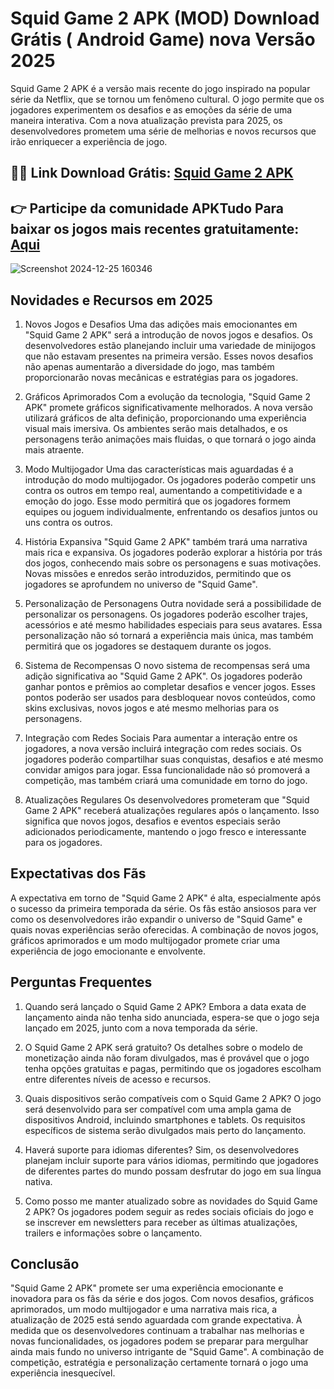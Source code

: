 # Squid Game 2 APK (MOD) Download Grátis ( Android Game) nova Versão 2025
Squid Game 2 APK é a versão mais recente do jogo inspirado na popular série da Netflix, que se tornou um fenômeno cultural. O jogo permite que os jogadores experimentem os desafios e as emoções da série de uma maneira interativa. Com a nova atualização prevista para 2025, os desenvolvedores prometem uma série de melhorias e novos recursos que irão enriquecer a experiência de jogo.
## 🌈🔗 Link Download Grátis: [Squid Game 2 APK](https://apktudo.com)
## 👉 Participe da comunidade APKTudo Para baixar os jogos mais recentes gratuitamente: [Aqui](https://t.me/apktudo)
![Screenshot 2024-12-25 160346](https://github.com/user-attachments/assets/27bbc463-bd95-48a7-bb84-6fcba247052f)

## Novidades e Recursos em 2025
1. Novos Jogos e Desafios
Uma das adições mais emocionantes em "Squid Game 2 APK" será a introdução de novos jogos e desafios. Os desenvolvedores estão planejando incluir uma variedade de minijogos que não estavam presentes na primeira versão. Esses novos desafios não apenas aumentarão a diversidade do jogo, mas também proporcionarão novas mecânicas e estratégias para os jogadores.

2. Gráficos Aprimorados
Com a evolução da tecnologia, "Squid Game 2 APK" promete gráficos significativamente melhorados. A nova versão utilizará gráficos de alta definição, proporcionando uma experiência visual mais imersiva. Os ambientes serão mais detalhados, e os personagens terão animações mais fluidas, o que tornará o jogo ainda mais atraente.

3. Modo Multijogador
Uma das características mais aguardadas é a introdução do modo multijogador. Os jogadores poderão competir uns contra os outros em tempo real, aumentando a competitividade e a emoção do jogo. Esse modo permitirá que os jogadores formem equipes ou joguem individualmente, enfrentando os desafios juntos ou uns contra os outros.

4. História Expansiva
"Squid Game 2 APK" também trará uma narrativa mais rica e expansiva. Os jogadores poderão explorar a história por trás dos jogos, conhecendo mais sobre os personagens e suas motivações. Novas missões e enredos serão introduzidos, permitindo que os jogadores se aprofundem no universo de "Squid Game".

5. Personalização de Personagens
Outra novidade será a possibilidade de personalizar os personagens. Os jogadores poderão escolher trajes, acessórios e até mesmo habilidades especiais para seus avatares. Essa personalização não só tornará a experiência mais única, mas também permitirá que os jogadores se destaquem durante os jogos.

6. Sistema de Recompensas
O novo sistema de recompensas será uma adição significativa ao "Squid Game 2 APK". Os jogadores poderão ganhar pontos e prêmios ao completar desafios e vencer jogos. Esses pontos poderão ser usados para desbloquear novos conteúdos, como skins exclusivas, novos jogos e até mesmo melhorias para os personagens.

7. Integração com Redes Sociais
Para aumentar a interação entre os jogadores, a nova versão incluirá integração com redes sociais. Os jogadores poderão compartilhar suas conquistas, desafios e até mesmo convidar amigos para jogar. Essa funcionalidade não só promoverá a competição, mas também criará uma comunidade em torno do jogo.

8. Atualizações Regulares
Os desenvolvedores prometeram que "Squid Game 2 APK" receberá atualizações regulares após o lançamento. Isso significa que novos jogos, desafios e eventos especiais serão adicionados periodicamente, mantendo o jogo fresco e interessante para os jogadores.

## Expectativas dos Fãs
A expectativa em torno de "Squid Game 2 APK" é alta, especialmente após o sucesso da primeira temporada da série. Os fãs estão ansiosos para ver como os desenvolvedores irão expandir o universo de "Squid Game" e quais novas experiências serão oferecidas. A combinação de novos jogos, gráficos aprimorados e um modo multijogador promete criar uma experiência de jogo emocionante e envolvente.

## Perguntas Frequentes
1. Quando será lançado o Squid Game 2 APK?
Embora a data exata de lançamento ainda não tenha sido anunciada, espera-se que o jogo seja lançado em 2025, junto com a nova temporada da série.

2. O Squid Game 2 APK será gratuito?
Os detalhes sobre o modelo de monetização ainda não foram divulgados, mas é provável que o jogo tenha opções gratuitas e pagas, permitindo que os jogadores escolham entre diferentes níveis de acesso e recursos.

3. Quais dispositivos serão compatíveis com o Squid Game 2 APK?
O jogo será desenvolvido para ser compatível com uma ampla gama de dispositivos Android, incluindo smartphones e tablets. Os requisitos específicos de sistema serão divulgados mais perto do lançamento.

4. Haverá suporte para idiomas diferentes?
Sim, os desenvolvedores planejam incluir suporte para vários idiomas, permitindo que jogadores de diferentes partes do mundo possam desfrutar do jogo em sua língua nativa.

5. Como posso me manter atualizado sobre as novidades do Squid Game 2 APK?
Os jogadores podem seguir as redes sociais oficiais do jogo e se inscrever em newsletters para receber as últimas atualizações, trailers e informações sobre o lançamento.

## Conclusão
"Squid Game 2 APK" promete ser uma experiência emocionante e inovadora para os fãs da série e dos jogos. Com novos desafios, gráficos aprimorados, um modo multijogador e uma narrativa mais rica, a atualização de 2025 está sendo aguardada com grande expectativa. À medida que os desenvolvedores continuam a trabalhar nas melhorias e novas funcionalidades, os jogadores podem se preparar para mergulhar ainda mais fundo no universo intrigante de "Squid Game". A combinação de competição, estratégia e personalização certamente tornará o jogo uma experiência inesquecível.
